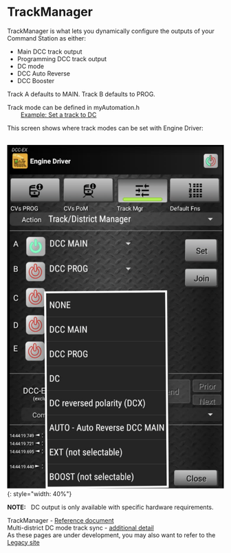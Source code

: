 # TrackManager

TrackManager is what lets you dynamically configure the outputs of your Command Station as either:

- Main DCC track output
- Programming DCC track output
- DC mode
- DCC Auto Reverse
- DCC Booster

Track A defaults to MAIN.  Track B defaults to PROG.  

Track mode can be defined in myAutomation.h  
 &nbsp; &nbsp; &nbsp; &nbsp; [Example: Set a track to DC](../exrail/cookbooks/dc-tracks.md)

This screen shows where track modes can be set with Engine Driver:  

 &nbsp; &nbsp; &nbsp; &nbsp; ![TrackManager ED](/_static/images/engine-driver/ed-trackmanager02.png){: style="width: 40%"}

**NOTE:** &nbsp; DC output is only available with specific hardware requirements.

TrackManager  -  [Reference document](/reference/04-track-manager.md)  
Multi-district DC mode track sync -  [additional detail](./dc-track-sync.md)  
As these pages are under development, you may also want to refer to the 
<a href="https://dcc-ex.com/trackmanager/index.html" target="_blank">Legacy site</a>  
